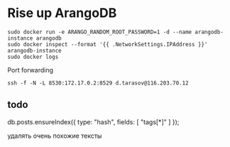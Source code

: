 
# Rise up ArangoDB

```
sudo docker run -e ARANGO_RANDOM_ROOT_PASSWORD=1 -d --name arangodb-instance arangodb
sudo docker inspect --format '{{ .NetworkSettings.IPAddress }}' arangodb-instance
sudo docker logs
```

Port forwarding
```
ssh -f -N -L 8530:172.17.0.2:8529 d.tarasov@116.203.70.12
```

## todo 
db.posts.ensureIndex({ type: "hash", fields: [ "tags[*]" ] });


удалять очень похожие тексты